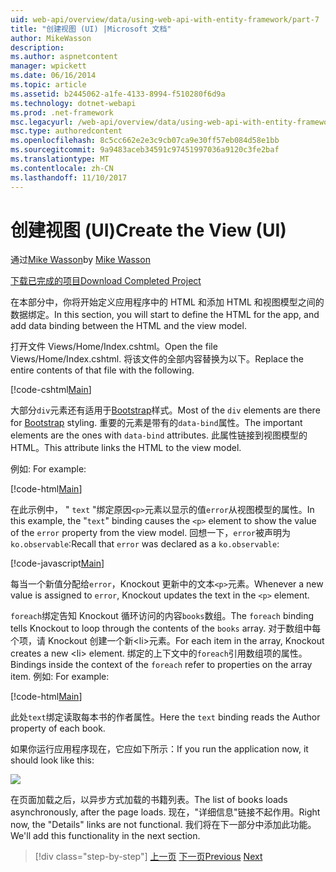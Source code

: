 ```yaml
---
uid: web-api/overview/data/using-web-api-with-entity-framework/part-7
title: "创建视图 (UI) |Microsoft 文档"
author: MikeWasson
description: 
ms.author: aspnetcontent
manager: wpickett
ms.date: 06/16/2014
ms.topic: article
ms.assetid: b2445062-a1fe-4133-8994-f510280f6d9a
ms.technology: dotnet-webapi
ms.prod: .net-framework
msc.legacyurl: /web-api/overview/data/using-web-api-with-entity-framework/part-7
msc.type: authoredcontent
ms.openlocfilehash: 8c5cc662e2e3c9cb07ca9e30ff57eb084d58e1bb
ms.sourcegitcommit: 9a9483aceb34591c97451997036a9120c3fe2baf
ms.translationtype: MT
ms.contentlocale: zh-CN
ms.lasthandoff: 11/10/2017
---
```

<a name="create-the-view-ui"></a><span data-ttu-id="a49a9-102">创建视图 (UI)</span><span class="sxs-lookup"><span data-stu-id="a49a9-102">Create the View (UI)</span></span>
====================
<span data-ttu-id="a49a9-103">通过[Mike Wasson](https://github.com/MikeWasson)</span><span class="sxs-lookup"><span data-stu-id="a49a9-103">by [Mike Wasson](https://github.com/MikeWasson)</span></span>

[<span data-ttu-id="a49a9-104">下载已完成的项目</span><span class="sxs-lookup"><span data-stu-id="a49a9-104">Download Completed Project</span></span>](https://github.com/MikeWasson/BookService)

<span data-ttu-id="a49a9-105">在本部分中，你将开始定义应用程序中的 HTML 和添加 HTML 和视图模型之间的数据绑定。</span><span class="sxs-lookup"><span data-stu-id="a49a9-105">In this section, you will start to define the HTML for the app, and add data binding between the HTML and the view model.</span></span>

<span data-ttu-id="a49a9-106">打开文件 Views/Home/Index.cshtml。</span><span class="sxs-lookup"><span data-stu-id="a49a9-106">Open the file Views/Home/Index.cshtml.</span></span> <span data-ttu-id="a49a9-107">将该文件的全部内容替换为以下。</span><span class="sxs-lookup"><span data-stu-id="a49a9-107">Replace the entire contents of that file with the following.</span></span>

[!code-cshtml[Main](part-7/samples/sample1.cshtml)]

<span data-ttu-id="a49a9-108">大部分`div`元素还有适用于[Bootstrap](http://getbootstrap.com/)样式。</span><span class="sxs-lookup"><span data-stu-id="a49a9-108">Most of the `div` elements are there for [Bootstrap](http://getbootstrap.com/) styling.</span></span> <span data-ttu-id="a49a9-109">重要的元素是带有的`data-bind`属性。</span><span class="sxs-lookup"><span data-stu-id="a49a9-109">The important elements are the ones with `data-bind` attributes.</span></span> <span data-ttu-id="a49a9-110">此属性链接到视图模型的 HTML。</span><span class="sxs-lookup"><span data-stu-id="a49a9-110">This attribute links the HTML to the view model.</span></span>

<span data-ttu-id="a49a9-111">例如: </span><span class="sxs-lookup"><span data-stu-id="a49a9-111">For example:</span></span>

[!code-html[Main](part-7/samples/sample2.html)]

<span data-ttu-id="a49a9-112">在此示例中， &quot; `text` &quot;绑定原因`<p>`元素以显示的值`error`从视图模型的属性。</span><span class="sxs-lookup"><span data-stu-id="a49a9-112">In this example, the &quot;`text`&quot; binding causes the `<p>` element to show the value of the `error` property from the view model.</span></span> <span data-ttu-id="a49a9-113">回想一下，`error`被声明为`ko.observable`:</span><span class="sxs-lookup"><span data-stu-id="a49a9-113">Recall that `error` was declared as a `ko.observable`:</span></span>

[!code-javascript[Main](part-7/samples/sample3.js)]

<span data-ttu-id="a49a9-114">每当一个新值分配给`error`，Knockout 更新中的文本`<p>`元素。</span><span class="sxs-lookup"><span data-stu-id="a49a9-114">Whenever a new value is assigned to `error`, Knockout updates the text in the `<p>` element.</span></span>

<span data-ttu-id="a49a9-115">`foreach`绑定告知 Knockout 循环访问的内容`books`数组。</span><span class="sxs-lookup"><span data-stu-id="a49a9-115">The `foreach` binding tells Knockout to loop through the contents of the `books` array.</span></span> <span data-ttu-id="a49a9-116">对于数组中每个项，请 Knockout 创建一个新&lt;li&gt;元素。</span><span class="sxs-lookup"><span data-stu-id="a49a9-116">For each item in the array, Knockout creates a new &lt;li&gt; element.</span></span> <span data-ttu-id="a49a9-117">绑定的上下文中的`foreach`引用数组项的属性。</span><span class="sxs-lookup"><span data-stu-id="a49a9-117">Bindings inside the context of the `foreach` refer to properties on the array item.</span></span> <span data-ttu-id="a49a9-118">例如: </span><span class="sxs-lookup"><span data-stu-id="a49a9-118">For example:</span></span>

[!code-html[Main](part-7/samples/sample4.html)]

<span data-ttu-id="a49a9-119">此处`text`绑定读取每本书的作者属性。</span><span class="sxs-lookup"><span data-stu-id="a49a9-119">Here the `text` binding reads the Author property of each book.</span></span>

<span data-ttu-id="a49a9-120">如果你运行应用程序现在，它应如下所示：</span><span class="sxs-lookup"><span data-stu-id="a49a9-120">If you run the application now, it should look like this:</span></span>

![](part-7/_static/image1.png)

<span data-ttu-id="a49a9-121">在页面加载之后，以异步方式加载的书籍列表。</span><span class="sxs-lookup"><span data-stu-id="a49a9-121">The list of books loads asynchronously, after the page loads.</span></span> <span data-ttu-id="a49a9-122">现在，&quot;详细信息&quot;链接不起作用。</span><span class="sxs-lookup"><span data-stu-id="a49a9-122">Right now, the &quot;Details&quot; links are not functional.</span></span> <span data-ttu-id="a49a9-123">我们将在下一部分中添加此功能。</span><span class="sxs-lookup"><span data-stu-id="a49a9-123">We'll add this functionality in the next section.</span></span>

>[!div class="step-by-step"]
<span data-ttu-id="a49a9-124">[上一页](part-6.md)
[下一页](part-8.md)</span><span class="sxs-lookup"><span data-stu-id="a49a9-124">[Previous](part-6.md)
[Next](part-8.md)</span></span>
